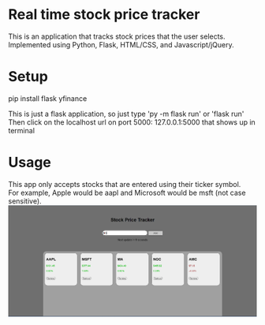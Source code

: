 # Real time stock price tracker
This is an application that tracks stock prices that the user selects.<br>
Implemented using Python, Flask, HTML/CSS, and Javascript/jQuery.<br>
# Setup
pip install flask yfinance<br>

This is just a flask application, so just type 'py -m flask run' or 'flask run'<br>
Then click on the localhost url on port 5000: 127.0.0.1:5000 that shows up in terminal<br>

# Usage
This app only accepts stocks that are entered using their ticker symbol.<br>
For example, Apple would be aapl and Microsoft would be msft (not case sensitive).<br>
![alt text](https://github.com/TheMadBen/stock_tracker/blob/main/stock_ss.png)


